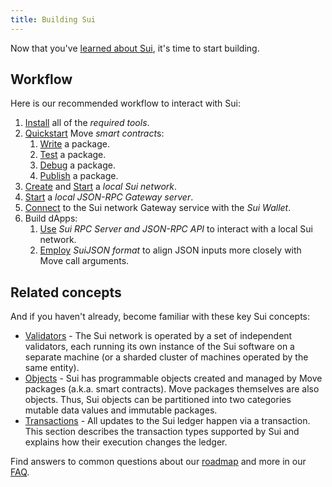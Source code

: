 ```yaml
---
title: Building Sui
---
```


Now that you've [learned about Sui](../learn/index.md), it's time to start building.

## Workflow

Here is our recommended workflow to interact with Sui:

1. [Install](../build/install.md) all of the *required tools*.
1. [Quickstart](../build/move.md) Move *smart contract*s:
   1. [Write](../build/move.md#writing-a-package) a package.
   1. [Test](../build/move.md#testing-a-package) a package.
   1. [Debug](../build/move.md#debugging-a-package) a package.
   1. [Publish](../build/move.md#publishing-a-package) a package.
1. [Create](../build/wallet.md#genesis) and [Start](../build/wallet.md#starting-the-network) a *local Sui network*.
1. [Start](../build/json-rpc.md#start-local-rpc-server) a *local JSON-RPC Gateway server*.
1. [Connect](../build/wallet.md#rpc-gateway) to the Sui network Gateway service with the *Sui Wallet*.
1. Build dApps:
   1. [Use](../build/json-rpc.md) *Sui RPC Server and JSON-RPC API* to interact with a local Sui network.
   1. [Employ](../build/sui-json.md) *SuiJSON format* to align JSON inputs more closely with Move call arguments.


## Related concepts

And if you haven't already, become familiar with these key Sui concepts:

* [Validators](../learn/architecture/validators.md) - The Sui network is operated by a set of independent validators, each running its own instance of the Sui software on a separate machine (or a sharded cluster of machines operated by the same entity).
* [Objects](../build/objects.md) - Sui has programmable objects created and managed by Move packages (a.k.a. smart contracts). Move packages themselves are also objects. Thus, Sui objects can be partitioned into two categories mutable data values and immutable packages.
* [Transactions](../build/transactions.md) - All updates to the Sui ledger happen via a transaction. This section describes the transaction types supported by Sui and explains how their execution changes the ledger.

Find answers to common questions about our [roadmap](https://github.com/MystenLabs/sui/blob/main/ROADMAP.md) and more in our [FAQ](../contribute/faq.md).
